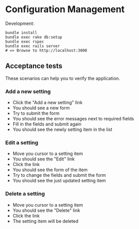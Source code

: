 # Configuration Management

Development:

    bundle install
    bundle exec rake db:setup
    bundle exec rspec
    bundle exec rails server
    # => Browse to http://localhost:3000

## Acceptance tests

These scenarios can help you to verify the application.

### Add a new setting

* Click the "Add a new setting" link
* You should see a new form
* Try to submit the form
* You should see the error messages next to required fields
* Fill in the fields and submit again
* You should see the newly setting item in the list

### Edit a setting

* Move you cursor to a setting item
* You should see the "Edit" link
* Click the link
* You should see the form of the item
* Try to change the fields and submit the form
* You should see the just updated setting item

### Delete a setting

* Move you cursor to a setting item
* You should see the "Delete" link
* Click the link
* The setting item will be deleted
